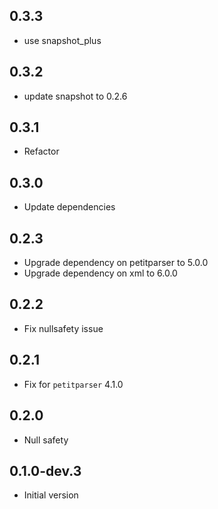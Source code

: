 ## 0.3.3

- use snapshot_plus

## 0.3.2

- update snapshot to 0.2.6

## 0.3.1

- Refactor

## 0.3.0

- Update dependencies

## 0.2.3

- Upgrade dependency on petitparser to 5.0.0
- Upgrade dependency on xml to 6.0.0

## 0.2.2

- Fix nullsafety issue

## 0.2.1

- Fix for `petitparser` 4.1.0

## 0.2.0

- Null safety

## 0.1.0-dev.3

- Initial version
